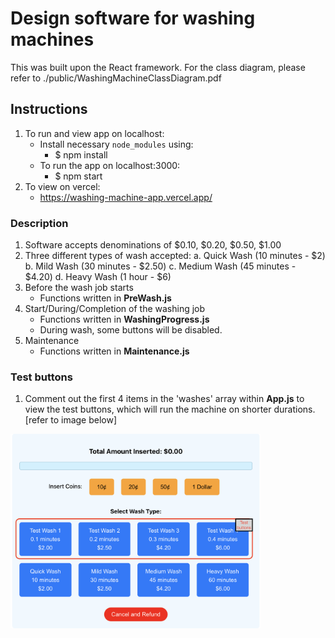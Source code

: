 # Design software for washing machines

This was built upon the React framework.
For the class diagram, please refer to ./public/WashingMachineClassDiagram.pdf

## Instructions

1. To run and view app on localhost:
   - Install necessary `node_modules` using:
     - $ npm install
   - To run the app on localhost:3000:
     - $ npm start
2. To view on vercel:
   - https://washing-machine-app.vercel.app/

### Description

1. Software accepts denominations of $0.10, $0.20, $0.50, $1.00
2. Three different types of wash accepted:
   a. Quick Wash (10 minutes - $2)
   b. Mild Wash (30 minutes - $2.50)
   c. Medium Wash (45 minutes - $4.20)
   d. Heavy Wash (1 hour - $6)
3. Before the wash job starts
   - Functions written in **PreWash.js**
4. Start/During/Completion of the washing job
   - Functions written in **WashingProgress.js**
   - During wash, some buttons will be disabled.
5. Maintenance
   - Functions written in **Maintenance.js**

### Test buttons

1. Comment out the first 4 items in the 'washes' array within **App.js** to view the test buttons,
   which will run the machine on shorter durations. [refer to image below]

<img src="./public/testbuttons.png" alt="Washing Machine" width="400"/>

